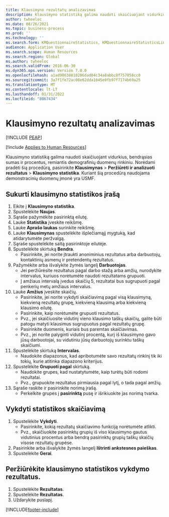 ```yaml
---
title: Klausimyno rezultatų analizavimas
description: Klausimyno statistiką galima naudoti skaičiuojant vidurkius, bendrąsias sumas ir procentus, remiantis demografinių duomenų rinkiniu.
author: twheeloc
ms.date: 08/26/2021
ms.topic: business-process
ms.prod: ''
ms.technology: ''
ms.search.form: KMQuestionnaireStatistics, KMQuestionnaireStatisticsLine, HcmLearningWorkspace
audience: Application User
ms.search.scope: Human Resources
ms.search.region: Global
ms.author: twheeloc
ms.search.validFrom: 2016-06-30
ms.dyn365.ops.version: Version 7.0.0
ms.openlocfilehash: a1ad98638810206dad04c34a8abbc8f757058cc0
ms.sourcegitcommit: 3a7f1fe72ac08e62dda1045e0fb97f7174b69a25
ms.translationtype: MT
ms.contentlocale: lt-LT
ms.lasthandoff: 01/31/2022
ms.locfileid: "8067434"
---
```

# <a name="analyzing-questionnaire-results"></a>Klausimyno rezultatų analizavimas


[!INCLUDE [PEAP](../includes/peap-1.md)]

[!include [Applies to Human Resources](../includes/applies-to-hr.md)]



Klausimyno statistiką galima naudoti skaičiuojant vidurkius, bendrąsias sumas ir procentus, remiantis demografinių duomenų rinkiniu. Norėdami pradėti šią procedūrą, pasirinkite **Klausimynas** > **Peržiūrėti ir analizuoti rezultatus** > **Klausimyno statistika**. Kuriant šią procedūrą naudojama demonstracinių duomenų įmonė yra USMF.


## <a name="create-a-questionnaire-statistics-record"></a>Sukurti klausimyno statistikos įrašą
1. Eikite į **Klausimyno statistika**.
2. Spustelėkite **Naujas**.
3. Sąraše pažymėkite pasirinktą eilutę.
4. Lauke **Statistika** įveskite reikšmę.
5. Lauke **Aprašo laukas** surinkite reikšmę.
6. Lauke **Klausimynas** spustelėkite išplečiamąjį mygtuką, kad atidarytumėte peržvalgą.
7. Sąraše spustelėkite saitą pasirinktoje eilutėje.
8. Spustelėkite skirtuką **Bendra**.
    * Pasirinkite, jei norite įtraukti anoniminius rezultatus arba darbuotojų, kontaktinių asmenų ir pretendentų rezultatus.  
9. Pažymėkite arba išvalykite žymės langelį **Darbuotojas**.
    * Jei peržiūrėsite rezultatus pagal darbo stažą arba amžių, nurodykite intervalus, kuriuos norėtumėte naudoti rezultatams grupuoti.  
    * Į amžiaus intervalą įvedus skaičių 5, rezultatai bus sugrupuoti pagal penkerių metų amžiaus intervalus.  
10. Lauke **Amžius** įveskite skaičių.
    * Pasirinkite, jei norite vykdyti skaičiavimą pagal visą klausimyną, kiekvieną rezultatų grupę, kiekvieną klausimą arba kiekvieną klausimo eilutę.  
    * Pasirinkite, kaip norėtumėte grupuoti rezultatus.  
    * Pvz., jei skaičiuosite vidutinį vieno klausimo taškų skaičių, galite būti patogu matyti klausimus sugrupuotus pagal rezultatų grupę.  
    * Pasirinkite duomenis, kuriais bus paremtas skaičiavimas.  
    * Pvz., jei norite palyginti vidutinį procentą, kurį iš klausimyno gavo jūsų darbuotojai, su vidutiniu jūsų darbuotojų surinktu taškų skaičiumi.  
11. Spustelėkite skirtuką **Intervalas**.
    * Naudokite diapazonus, kad apribotumėte savo rezultatų rinkinį tik iki tokių, kurie atitinka diapazono kriterijus.  
12. Spustelėkite **Grupuoti pagal** skirtuką.
    * Naudokite grupes, kad nustatytumėte, kaip turėtų būti rodomi rezultatai.  
    * Pvz., grupuokite rezultatus pirmiausia pagal lytį, o tada pagal amžių.  
13. Sąraše raskite ir pasirinkite norimą įrašą.
    * Perkelkite grupes į **pasirinktą** pusę ir išrikiuokite jas norimą tvarka.  

## <a name="execute-the-statistics-calculation"></a>Vykdyti statistikos skaičiavimą
1. Spustelėkite **Vykdyti**.
    * Pasirinkite, kokią rezultatų skaičiavimo funkciją norėtumėte atlikti.  
    * Pvz., skaičiuokite pasirinktų grupių iš viso klausimyno gautus vidutinius procentus arba bendrą pasirinktų grupių taškų skaičių visose rezultatų grupėse.  
2. Pasirinkite arba išvalykite žymės langelį **Ištrinti ankstesnes paieškas**.
3. Spustelėkite **Gerai**.

## <a name="view-the-results-of-the-questionnaire-statistics-run"></a>Peržiūrėkite klausimyno statistikos vykdymo rezultatus.
1. Spustelėkite **Rezultatas**.
2. Spustelėkite **Rezultatas**.
3. Uždarykite puslapį.



[!INCLUDE[footer-include](../includes/footer-banner.md)]
